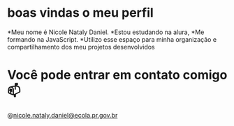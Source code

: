 # boas vindas o meu perfil
*Meu nome é Nicole Nataly Daniel.
*Estou estudando na alura,
*Me formando na JavaScript.
*Utilizo esse espaço para minha organização e compartilhamento dos meu projetos desenvolvidos
# Você pode entrar em contato comigo 📫
@nicole.nataly.daniel@ecola.pr.gov.br
